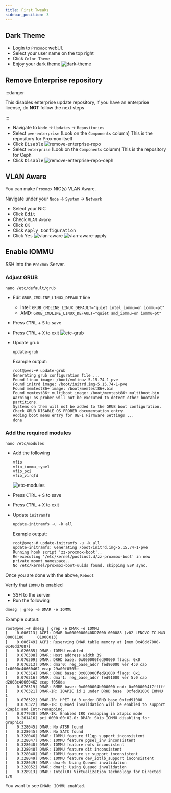 ```yaml
---
title: First Tweaks
sidebar_position: 3
---
```


## Dark Theme

- Login to `Proxmox` webUI.
- Select your user name on the top right
- Click `Color Theme`
- Enjoy your dark theme
  ![dark-theme](img/proxmox-dark-theme.png)

## Remove Enterprise repository

:::danger

This disables enterprise update repository,
if you have an enterprise license, do **NOT** follow the next steps

:::

- Navigate to `Node` -> `Updates` -> `Repositories`
- Select `pve-enterprise` (Look on the `Components` column)
  This is the repository for Proxmox itself
- Click <kbd>Disable</kbd>
  ![remove-enterprise-repo](img/proxmox-remove-enterprise-repo.png)
- Select `enterprise` (Look on the `Components` column)
  This is the repository for Ceph
- Click <kbd>Disable</kbd>
  ![remove-enterprise-repo-ceph](img/proxmox-remove-enterprise-repo-ceph.png)

## VLAN Aware

You can make `Proxmox` NIC(s) VLAN Aware.

Navigate under your `Node` -> `System` -> `Network`

- Select your NIC
- Click <kbd>Edit</kbd>
- Check `VLAN Aware`
- Click <kbd>OK</kbd>
- Click <kbd>Apply Configuration</kbd>
- Click <kbd>Yes</kbd>
  ![vlan-aware](img/proxmox-vlan-aware.png)
  ![vlan-aware-apply](img/proxmox-vlan-aware-apply.png)

## Enable IOMMU

SSH into the `Proxmox` Server.

### Adjust GRUB

```shell
nano /etc/default/grub
```

- Edit `GRUB_CMDLINE_LINUX_DEFAULT` line
  - Intel: `GRUB_CMDLINE_LINUX_DEFAULT="quiet intel_iommu=on iommu=pt"`
  - AMD: `GRUB_CMDLINE_LINUX_DEFAULT="quiet amd_iommu=on iommu=pt"`
- Press <kbd>CTRL</kbd> + <kbd>S</kbd> to save
- Press <kbd>CTRL</kbd> + <kbd>X</kbd> to exit
  ![etc-grub](img/proxmox-etc-grub.png)
- Update grub

  ```shell
  update-grub
  ```

  Example output:

  ```shell
  root@pve:~# update-grub
  Generating grub configuration file ...
  Found linux image: /boot/vmlinuz-5.15.74-1-pve
  Found initrd image: /boot/initrd.img-5.15.74-1-pve
  Found memtest86+ image: /boot/memtest86+.bin
  Found memtest86+ multiboot image: /boot/memtest86+_multiboot.bin
  Warning: os-prober will not be executed to detect other bootable partitions.
  Systems on them will not be added to the GRUB boot configuration.
  Check GRUB_DISABLE_OS_PROBER documentation entry.
  Adding boot menu entry for UEFI Firmware Settings ...
  done
  ```

### Add the required modules

```shell
nano /etc/modules
```

- Add the following

  ```shell
  vfio
  vfio_iommu_type1
  vfio_pci
  vfio_virqfd
  ```

  ![etc-modules](img/proxmox-etc-modules.png)

- Press <kbd>CTRL</kbd> + <kbd>S</kbd> to save
- Press <kbd>CTRL</kbd> + <kbd>X</kbd> to exit
- Update `initramfs`

  ```shell
  update-initramfs -u -k all
  ```

  Example output:

  ```shell
  root@pve:~# update-initramfs -u -k all
  update-initramfs: Generating /boot/initrd.img-5.15.74-1-pve
  Running hook script 'zz-proxmox-boot'..
  Re-executing '/etc/kernel/postinst.d/zz-proxmox-boot' in new private mount namespace..
  No /etc/kernel/proxmox-boot-uuids found, skipping ESP sync.
  ```

Once you are done with the above, `Reboot`

Verify that `IOMMU` is enabled

- SSH to the server
- Run the following

```shell
dmesg | grep -e DMAR -e IOMMU
```

Example output:

```shell
root@pve:~# dmesg | grep -e DMAR -e IOMMU
[    0.006713] ACPI: DMAR 0x0000000040DD7000 000088 (v02 LENOVO TC-M43   00001180      01000013)
[    0.006749] ACPI: Reserving DMAR table memory at [mem 0x40dd7000-0x40dd7087]
[    0.026685] DMAR: IOMMU enabled
[    0.076308] DMAR: Host address width 39
[    0.076309] DMAR: DRHD base: 0x000000fed90000 flags: 0x0
[    0.076313] DMAR: dmar0: reg_base_addr fed90000 ver 4:0 cap 1c0000c40660462 ecap 29a00f0505e
[    0.076314] DMAR: DRHD base: 0x000000fed91000 flags: 0x1
[    0.076316] DMAR: dmar1: reg_base_addr fed91000 ver 5:0 cap d2008c40660462 ecap f050da
[    0.076319] DMAR: RMRR base: 0x0000004b000000 end: 0x0000004f7fffff
[    0.076321] DMAR-IR: IOAPIC id 2 under DRHD base  0xfed91000 IOMMU 1
[    0.076322] DMAR-IR: HPET id 0 under DRHD base 0xfed91000
[    0.076322] DMAR-IR: Queued invalidation will be enabled to support x2apic and Intr-remapping.
[    0.077930] DMAR-IR: Enabled IRQ remapping in x2apic mode
[    0.261416] pci 0000:00:02.0: DMAR: Skip IOMMU disabling for graphics
[    0.328045] DMAR: No ATSR found
[    0.328045] DMAR: No SATC found
[    0.328046] DMAR: IOMMU feature fl1gp_support inconsistent
[    0.328047] DMAR: IOMMU feature pgsel_inv inconsistent
[    0.328048] DMAR: IOMMU feature nwfs inconsistent
[    0.328048] DMAR: IOMMU feature dit inconsistent
[    0.328048] DMAR: IOMMU feature sc_support inconsistent
[    0.328049] DMAR: IOMMU feature dev_iotlb_support inconsistent
[    0.328049] DMAR: dmar0: Using Queued invalidation
[    0.328052] DMAR: dmar1: Using Queued invalidation
[    0.328913] DMAR: Intel(R) Virtualization Technology for Directed I/O
```

You want to see `DMAR: IOMMU enabled`.
